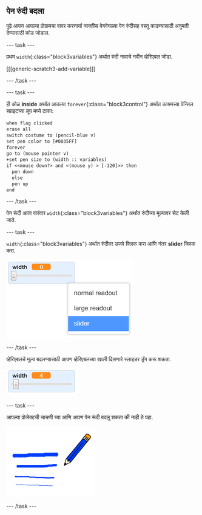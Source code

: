 ## पेन रुंदी बदला

पुढे आपण आपल्या प्रोग्रामचा वापर करणार्या व्यक्तीस वेगवेगळ्या पेन रुंदीसह वस्तू काढण्यासाठी अनुमती देण्यासाठी कोड जोडाल.

--- task ---

प्रथम `width`{:class="block3variables"} अर्थात रुंदी नावाचे नवीन व्हेरिएबल जोडा.

[[[generic-scratch3-add-variable]]]

--- /task ---

--- task ---

ही ओळ **inside** अर्थात आतल्या `forever`{:class="block3control"} अर्थात कायमच्या पेन्सिल स्प्राइटच्या लूप मघ्ये टाका:

```blocks3
when flag clicked
erase all
switch costume to (pencil-blue v)
set pen color to [#0035FF]
forever
go to (mouse pointer v)
+set pen size to (width :: variables)
if <<mouse down?> and <(mouse y) > [-120]>> then 
  pen down
  else
  pen up
end
```

--- /task ---

पेन रूंदी आता वारंवार `width`{:class="block3variables"} अर्थात रुंदीच्या मूल्यावर सेट केली जाते.

--- task ---

`width`{:class="block3variables"} अर्थात रुंदीवर उजवे क्लिक करा आणि नंतर **slider** क्लिक करा.

![स्क्रीनशॉट](images/paint-slider.png)

--- /task ---

व्हेरिएबलचे मूल्य बदलण्यासाठी आपण व्हेरिएबलच्या खाली दिसणारे स्लाइडर ड्रॅग करू शकता.

![स्क्रीनशॉट](images/paint-slider-change.png)

--- task ---

आपल्या प्रोजेक्टची चाचणी घ्या आणि आपण पेन रूंदी बदलू शकता की नाही ते पहा.

![स्क्रीनशॉट](images/paint-width-test.png)

--- /task ---